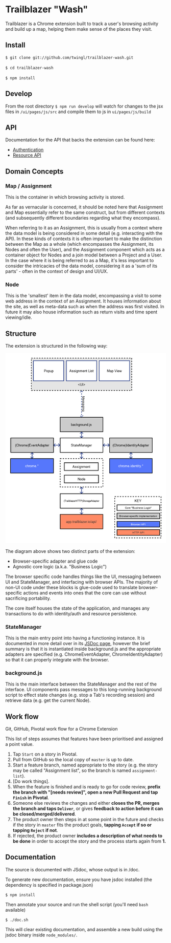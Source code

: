 # Trailblazer "Wash"

Trailblazer is a Chrome extension built to track a user's browsing activity and
build up a map, helping them make sense of the places they visit.

## Install

    $ git clone git://github.com/twingl/trailblazer-wash.git
    
    $ cd trailblazer-wash
    
    $ npm install


## Develop

From the root directory `$ npm run develop` will watch for changes to the jsx files in `/ui/pages/js/src` and compile them to js in `ui/pages/js/build`

## API

Documentation for the API that backs the extension can be found here:

- [Authentication](http://docs.trailblazerauthentication.apiary.io/)
- [Resource API](http://docs.trailblazerapiv1.apiary.io/)

## Domain Concepts

### Map / Assignment

This is the container in which browsing activity is stored.

As far as vernacular is concerned, it should be noted here that Assignment and
Map essentially refer to the same construct, but from different contexts (and
subsequently different boundaries regarding what they encompass).

When referring to it as an Assignment, this is usually from a context where the
data model is being considered in some detail (e.g. interacting with the API).
In these kinds of contexts it is often important to make the distinction
between the Map as a whole (which encompasses the Assignment, its Nodes and
often the User), and the Assignment component which acts as a container object
for Nodes and a join model between a Project and a User. In the case where it
is being referred to as a Map, it's less important to consider the intricacies
of the data model, considering it as a 'sum of its parts' - often in the
context of design and UI/UX.

### Node

This is the 'smallest' item in the data model, encompassing a visit to some web
address in the context of an Assignment. It houses information about the site,
as well as meta-data such as when the address was first visited. In future it
may also house information such as return visits and time spent viewing/idle.

## Structure

The extension is structured in the following way:

![Architecture](./arch.png)

The diagram above shows two distinct parts of the extension:

  - Browser-specific adapter and glue code
  - Agnostic core logic (a.k.a. "Business Logic")

The browser specific code handles things like the UI, messaging between UI and
StateManager, and interfacing with browser APIs. The majority of non-UI code
under these blocks is glue-code used to translate browser-specific actions and
events into ones that the core can use without sacrificing portability.

The core itself houses the state of the application, and manages any
transactions to do with identity/auth and resource persistence.

### StateManager

This is the main entry point into having a functioning instance. It is
documented in more detail over in its [JSDoc page](./StateManager.html),
however the brief summary is that it is instantiated inside background.js and
the appropriate adapters are specified (e.g. ChromeEventAdapter,
ChromeIdentityAdapter) so that it can properly integrate with the browser.

### background.js

This is the main interface between the StateManager and the rest of the
interface. UI components pass messages to this long-running background script
to effect state changes (e.g. stop a Tab's recording session) and retrieve data
(e.g. get the current Node).

## Work flow

Git, GitHub, Pivotal work flow for a Chrome Extension

This list of steps assumes that features have been prioritised and assigned a
point value.

1. Tap `Start` on a story in Pivotal.
2. Pull from GitHub so the local copy of `master` is up to date.
3. Start a feature branch, named appropriate to the story (e.g. the story may
   be called "Assignment list", so the branch is named `assignment-list`).
4. \[Do work things\].
5. When the feature is finished and is ready to go for code review, **prefix the
   branch with "[needs review]", open a new Pull Request and tap `Finish` in
   Pivotal**.
6. Someone else reviews the changes and either **closes the PR, merges the
   branch and taps `Deliver`**, or gives **feedback to action before it can be
   closed/merged/delivered**.
7. The product owner then steps in at some point in the future and checks if
   the story in `master` fits the product goals, **tapping `Accept` if so or
   tapping `Reject` if not**.
8. If rejected, the product owner **includes a description of what needs to be
   done** in order to accept the story and the process starts again from **1.**

## Documentation

The source is documented with JSdoc, whose output is in /doc.

To generate new documentation, ensure you have jsdoc installed (the dependency
is specified in package.json)

    $ npm install

Then annotate your source and run the shell script (you'll need `bash`
available)

    $ ./doc.sh

This will clear existing documentation, and assemble a new build using the
jsdoc binary inside `node_modules/`.
